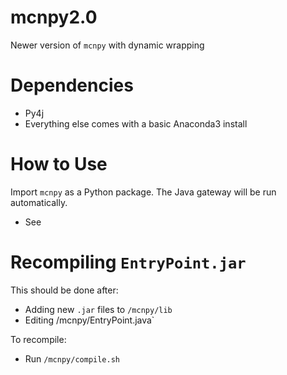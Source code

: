 # mcnpy2.0
Newer version of `mcnpy` with dynamic wrapping

# Dependencies
- Py4j
- Everything else comes with a basic Anaconda3 install

# How to Use
Import `mcnpy` as a Python package. The Java gateway will be run automatically.
- See 

# Recompiling `EntryPoint.jar`
This should be done after:
- Adding new `.jar` files to `/mcnpy/lib`
- Editing /mcnpy/EntryPoint.java`

To recompile:
- Run `/mcnpy/compile.sh`